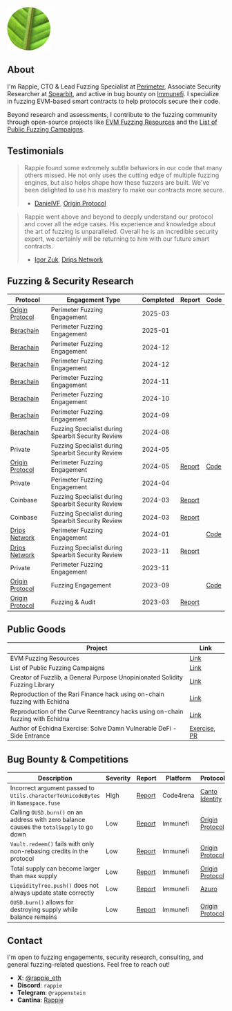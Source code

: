 <img src="assets/profile.png" alt="Profile Picture">

## About
I'm Rappie, CTO & Lead Fuzzing Specialist at [Perimeter](https://perimetersec.io), Associate Security Researcher at [Spearbit](https://spearbit.com/), and active in bug bounty on [Immunefi](https://immunefi.com/). I specialize in fuzzing EVM-based smart contracts to help protocols secure their code.

Beyond research and assessments, I contribute to the fuzzing community through open-source projects like [EVM Fuzzing Resources](https://github.com/perimetersec/evm-fuzzing-resources) and the [List of Public Fuzzing Campaigns](https://github.com/perimetersec/public-fuzzing-campaigns-list).


## Testimonials
> Rappie found some extremely subtle behaviors in our code that many others missed. He not only uses the cutting edge of multiple fuzzing engines, but also helps shape how these fuzzers are built. We've been delighted to use his mastery to make our contracts more secure.
> 
>   - [DanielVF](https://x.com/danielvf), [Origin Protocol](https://www.originprotocol.com/)

> Rappie went above and beyond to deeply understand our protocol and cover all the edge cases. His experience and knowledge about the art of fuzzing is unparalleled. Overall he is an incredible security expert, we certainly will be returning to him with our future smart contracts.
>
>   - [Igor Zuk](https://x.com/code_sandwich), [Drips Network](https://www.drips.network/)

## Fuzzing & Security Research

| Protocol                                           | Engagement Type                                    | Completed   | Report                                                                                                                                   | Code                                                                                            |
| -------------------------------------------------- | -------------------------------------------------- | ----------- | ---------------------------------------------------------------------------------------------------------------------------------------- | ----------------------------------------------------------------------------------------------- |
| [Origin Protocol](https://www.originprotocol.com/) | Perimeter Fuzzing Engagement                       | 2025-03     |                                                                                                                                          |                                                                                                 |
| [Berachain](https://www.berachain.com/)            | Perimeter Fuzzing Engagement                       | 2025-01     |                                                                                                                                          |                                                                                                 |
| [Berachain](https://www.berachain.com/)            | Perimeter Fuzzing Engagement                       | 2024-12<br> |                                                                                                                                          |                                                                                                 |
| [Berachain](https://www.berachain.com/)            | Perimeter Fuzzing Engagement                       | 2024-12<br> |                                                                                                                                          |                                                                                                 |
| [Berachain](https://www.berachain.com/)            | Perimeter Fuzzing Engagement                       | 2024-11     |                                                                                                                                          |                                                                                                 |
| [Berachain](https://www.berachain.com/)            | Perimeter Fuzzing Engagement                       | 2024-10     |                                                                                                                                          |                                                                                                 |
| [Berachain](https://www.berachain.com/)            | Perimeter Fuzzing Engagement                       | 2024-09     |                                                                                                                                          |                                                                                                 |
| [Berachain](https://www.berachain.com/)            | Fuzzing Specialist during Spearbit Security Review | 2024-08     |                                                                                                                                          |                                                                                                 |
| Private                                            | Fuzzing Specialist during Spearbit Security Review | 2024-05     |                                                                                                                                          |                                                                                                 |
| [Origin Protocol](https://www.originprotocol.com/) | Perimeter Fuzzing Engagement                       | 2024-05     | [Report](https://github.com/perimetersec/origin-oeth-fuzzing/blob/main/reports/Origin%20Protocol%20OETHVault%20-%20Fuzzing%20Report.pdf) | [Code](https://github.com/perimetersec/origin-oeth-fuzzing/tree/main/src/fuzz/oethvault)        |
| Private                                            | Perimeter Fuzzing Engagement                       | 2024-04     |                                                                                                                                          |                                                                                                 |
| Coinbase                                           | Fuzzing Specialist during Spearbit Security Review | 2024-03     | [Report](https://cantina.xyz/portfolio/2ad1900a-8e2c-4ee2-9d79-223b293ce469)                                                             |                                                                                                 |
| Coinbase                                           | Fuzzing Specialist during Spearbit Security Review | 2024-03     | [Report](https://cantina.xyz/portfolio/8aa6bff0-16ff-4111-996d-861c11e473c9)                                                             |                                                                                                 |
| [Drips Network](https://www.drips.network/)        | Perimeter Fuzzing Engagement                       | 2024-01     |                                                                                                                                          | [Code](https://github.com/perimetersec/drips-fuzzing/tree/main/src/echidna)<br>                 |
| [Drips Network](https://www.drips.network/)        | Fuzzing Specialist during Spearbit Security Review | 2023-11     | [Report](https://docs.drips.network/assets/files/Spearbit_Drips_Network_Security_Review-d5cda225c36d4c2f1185e154431812b5.pdf)            | <br>                                                                                            |
| Private                                            | Perimeter Fuzzing Engagement                       | 2023-11     |                                                                                                                                          |                                                                                                 |
| [Origin Protocol](https://www.originprotocol.com/) | Fuzzing Engagement                                 | 2023-09     |                                                                                                                                          | [Code](https://github.com/OriginProtocol/origin-dollar/tree/master/contracts/contracts/echidna) |
| [Origin Protocol](https://www.originprotocol.com/) | Fuzzing & Audit                                    | 2023-03     | [Report]( reports/Origin%20Protocol%20-%20Security%20assessment%20of%20PR%20%231239.md)                                                  |                                                                                                 |

## Public Goods

| Project                                                                        | Link                                                                                                                                                                                             |
| ------------------------------------------------------------------------------ | ------------------------------------------------------------------------------------------------------------------------------------------------------------------------------------------------ |
| EVM Fuzzing Resources                                                          | [Link](https://github.com/perimetersec/evm-fuzzing-resources)                                                                                                                                    |
| List of Public Fuzzing Campaigns                                               | [Link](https://github.com/perimetersec/public-fuzzing-campaigns-list)                                                                                                                            |
| Creator of Fuzzlib, a General Purpose Unopinionated Solidity Fuzzing Library   | [Link](https://github.com/perimetersec/fuzzlib)                                                                                                                                                  |
| Reproduction of the Rari Finance hack using on-chain fuzzing with Echidna      | [Link](https://github.com/rappie/echidna-rari-hack)                                                                                                                                              |
| Reproduction of the Curve Reentrancy hacks using on-chain fuzzing with Echidna | [Link](https://github.com/rappie/echidna-curve-reentrancy-hack)                                                                                                                                  |
| Author of Echidna Exercise: Solve Damn Vulnerable DeFi - Side Entrance         | [Exercise](https://github.com/crytic/building-secure-contracts/blob/master/program-analysis/echidna/exercises/Exercise-7.md), [PR](https://github.com/crytic/building-secure-contracts/pull/143) |

## Bug Bounty & Competitions
| Description                                                                               | Severity<br> | Report                                                                                                              | Platform  | Protocol                                           |
| ----------------------------------------------------------------------------------------- | ------------ | ------------------------------------------------------------------------------------------------------------------- | --------- | -------------------------------------------------- |
| Incorrect argument passed to `Utils.characterToUnicodeBytes` in `Namespace.fuse`          | High         | [Report](https://github.com/code-423n4/2023-03-canto-identity-findings/issues/101)                                  | Code4rena | [Canto Identity](https://www.cantoidentity.build/) |
| Calling `OUSD.burn()` on an address with zero balance causes the `totalSupply` to go down | Low          | [Report](reports/Origin%20Protocol%20-%20Token%20burn%20bug.md)                                                     | Immunefi  | [Origin Protocol](https://www.originprotocol.com/) |
| `Vault.redeem()` fails with only non-rebasing credits in the protocol                     | Low          | [Report](reports/Origin%20Protocol%20-%20Redeem%20with%20no%20rebasing%20credits.md)                                | Immunefi  | [Origin Protocol](https://www.originprotocol.com/) |
| Total supply can become larger than max supply                                            | Low          | [Report](reports/Origin%20Protocol%20-%20Total%20supply%20can%20become%20larger%20than%20max%20supply.md)           | Immunefi  | [Origin Protocol](https://www.originprotocol.com/) |
| `LiquidityTree.push()` does not always update state correctly                             | Low          | [Report](reports/Azuro%20-%20Function%20push%20does%20not%20always%20update%20correctly.md)                         | Immunefi  | [Azuro](https://azuro.org/)                        |
| `OUSD.burn()` allows for destroying supply while balance remains                          | Low          | [Report](reports/Origin%20Protocol%20-%20OUSD%20burn%20allows%20destroying%20supply%20while%20balance%20remains.md) | Immunefi  | [Origin Protocol](https://www.originprotocol.com/) |

## Contact
I'm open to fuzzing engagements, security research, consulting, and general fuzzing-related questions. Feel free to reach out!
- **X**: [@rappie_eth](https://x.com/rappie_eth)
- **Discord**: `rappie`
- **Telegram**: `@rappenstein`
- **Cantina**: [Rappie](https://cantina.xyz/u/Rappie)
